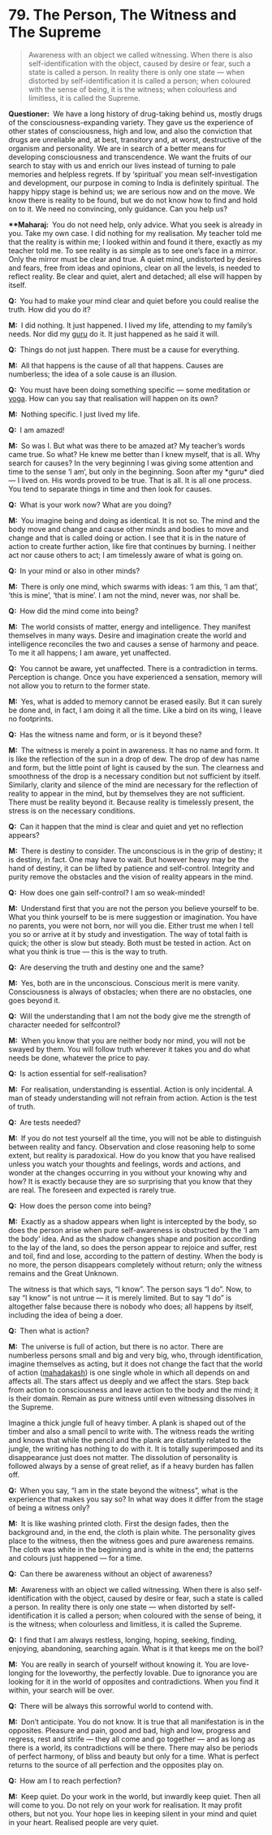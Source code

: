 # 79. The Person, The Witness and The Supreme

>Awareness with an object we called witnessing. When there is also 
self-identification with the object, caused by desire or fear, such a state is 
called a person. In reality there is only one state — when distorted by 
self-identification it is called a person; when coloured with the sense of 
being, it is the witness; when colourless and limitless, it is called the 
Supreme.</p>

<p><b>Questioner:</b> We have a long history of drug-taking behind us, mostly 
drugs of the consciousness-expanding variety. They gave us the experience of 
other states of consciousness, high and low, and also the conviction that 
drugs are unreliable and, at best, transitory and, at worst, destructive of 
the organism and personality. We are in search of a better means for 
developing consciousness and transcendence. We want the fruits of our search 
to stay with us and enrich our lives instead of turning to pale memories and 
helpless regrets. If by ‘spiritual’ you mean self-investigation and 
development, our purpose in coming to India is definitely spiritual. The happy 
hippy stage is behind us; we are serious now and on the move. We know there is 
reality to be found, but we do not know how to find and hold on to it. We need 
no convincing, only guidance. Can you help us?</p>

<p><b>**Maharaj:</b> You do not need help, only advice. What you seek is 
already in you. Take my own case. I did nothing for my realisation. My teacher 
told me that the reality is within me; I looked within and found it there, 
exactly as my teacher told me. To see reality is as simple as to see one’s 
face in a mirror. Only the mirror must be clear and true. A quiet mind, 
undistorted by desires and fears, free from ideas and opinions, clear on all 
the levels, is needed to reflect reality. Be clear and quiet, alert and 
detached; all else will happen by itself.</p>

<p><b>Q:</b> You had to make your mind clear and quiet before you could realise 
the truth. How did you do it?</p>

<p><b>M:</b> I did nothing. It just happened. I lived my life, attending to my 
family’s needs. Nor did my <a href="Spiritual teacher, 
preceptor.">guru</a> do it. It just happened as he said it will.</p>

<p><b>Q:</b> Things do not just happen. There must be a cause for everything.</p>

<p><b>M:</b> All that happens is the cause of all that happens. Causes are 
numberless; the idea of a sole cause is an illusion.</p>

<p><b>Q:</b> You must have been doing something specific — some meditation or 
<a href="One of the six systems of the Hindu philosophy (from 
<em>yoj</em>, to yoke or join). <em>Yoga</em> teaches the means by which the 
individual spirit (<em>jivatma</em>) can be joined or united with the 
universal spirit (<em>Paramatma</em>).">yoga</a>. How can you say that 
realisation will happen on its own?</p>

<p><b>M:</b> Nothing specific. I just lived my life.</p>

<p><b>Q:</b> I am amazed!</p>

<p><b>M:</b> So was I. But what was there to be amazed at? My teacher’s words 
came true. So what? He knew me better than I knew myself, that is all. Why 
search for causes? In the very beginning I was giving some attention and time 
to the sense ‘I am’, but only in the beginning. Soon after my *guru* died — I 
lived on. His words proved to be true. That is all. It is all one process. You 
tend to separate things in time and then look for causes.</p>

<p><b>Q:</b> What is your work now? What are you doing?</p>

<p><b>M:</b> You imagine being and doing as identical. It is not so. The mind 
and the body move and change and cause other minds and bodies to move and 
change and that is called doing or action. I see that it is in the nature of 
action to create further action, like fire that continues by burning. I 
neither act nor cause others to act; I am timelessly aware of what is going on.</p>

<p><b>Q:</b> In your mind or also in other minds?</p>

<p><b>M:</b> There is only one mind, which swarms with ideas: ‘I am this, ‘I am 
that’, ‘this is mine’, ‘that is mine’. I am not the mind, never was, nor shall 
be.</p>

<p><b>Q:</b> How did the mind come into being?</p>

<p><b>M:</b> The world consists of matter, energy and intelligence. They 
manifest themselves in many ways. Desire and imagination create the world and 
intelligence reconciles the two and causes a sense of harmony and peace. To me 
it all happens; I am aware, yet unaffected.</p>

<p><b>Q:</b> You cannot be aware, yet unaffected. There is a contradiction in 
terms. Perception is change. Once you have experienced a sensation, memory 
will not allow you to return to the former state.</p>

<p><b>M:</b> Yes, what is added to memory cannot be erased easily. But it can 
surely be done and, in fact, I am doing it all the time. Like a bird on its 
wing, I leave no footprints.</p>

<p><b>Q:</b> Has the witness name and form, or is it beyond these?</p>

<p><b>M:</b> The witness is merely a point in awareness. It has no name and 
form. It is like the reflection of the sun in a drop of dew. The drop of dew 
has name and form, but the little point of light is caused by the sun. The 
clearness and smoothness of the drop is a necessary condition but not 
sufficient by itself. Similarly, clarity and silence of the mind are necessary 
for the reflection of reality to appear in the mind, but by themselves they 
are not sufficient. There must be reality beyond it. Because reality is 
timelessly present, the stress is on the necessary conditions.</p>

<p><b>Q:</b> Can it happen that the mind is clear and quiet and yet no 
reflection appears?</p>

<p><b>M:</b> There is destiny to consider. The unconscious is in the grip of 
destiny; it is destiny, in fact. One may have to wait. But however heavy may 
be the hand of destiny, it can be lifted by patience and self-control. 
Integrity and purity remove the obstacles and the vision of reality appears in 
the mind.</p>

<p><b>Q:</b> How does one gain self-control? I am so weak-minded!</p>

<p><b>M:</b> Understand first that you are not the person you believe yourself 
to be. What you think yourself to be is mere suggestion or imagination. You 
have no parents, you were not born, nor will you die. Either trust me when I 
tell you so or arrive at it by study and investigation. The way of total faith 
is quick; the other is slow but steady. Both must be tested in action. Act on 
what you think is true — this is the way to truth.</p>

<p><b>Q:</b> Are deserving the truth and destiny one and the same?</p>

<p><b>M:</b> Yes, both are in the unconscious. Conscious merit is mere vanity. 
Consciousness is always of obstacles; when there are no obstacles, one goes 
beyond it.</p>

<p><b>Q:</b> Will the understanding that I am not the body give me the strength 
of character needed for selfcontrol?</p>

<p><b>M:</b> When you know that you are neither body nor mind, you will not be 
swayed by them. You will follow truth wherever it takes you and do what needs 
be done, whatever the price to pay.</p>

<p><b>Q:</b> Is action essential for self-realisation?</p>

<p><b>M:</b> For realisation, understanding is essential. Action is only 
incidental. A man of steady understanding will not refrain from action. Action 
is the test of truth.</p>

<p><b>Q:</b> Are tests needed?</p>

<p><b>M:</b> If you do not test yourself all the time, you will not be able to 
distinguish between reality and fancy. Observation and close reasoning help to 
some extent, but reality is paradoxical. How do you know that you have 
realised unless you watch your thoughts and feelings, words and actions, and 
wonder at the changes occurring in you without your knowing why and how? It is 
exactly because they are so surprising that you know that they are real. The 
foreseen and expected is rarely true.</p>

<p><b>Q:</b> How does the person come into being?</p>

<p><b>M:</b> Exactly as a shadow appears when light is intercepted by the body, 
so does the person arise when pure self-awareness is obstructed by the ‘I am 
the body’ idea. And as the shadow changes shape and position according to the 
lay of the land, so does the person appear to rejoice and suffer, rest and 
toil, find and lose, according to the pattern of destiny. When the body is no 
more, the person disappears completely without return; only the witness 
remains and the Great Unknown.

The witness is that which says, “I know”. The person says “I do”. Now, to say 
“I know” is not untrue — it is merely limited. But to say “I do” is altogether 
false because there is nobody who does; all happens by itself, including the 
idea of being a doer.</p>

<p><b>Q:</b> Then what is action?</p>

<p><b>M:</b> The universe is full of action, but there is no actor. There are 
numberless persons small and big and very big, who, through identification, 
imagine themselves as acting, but it does not change the fact that the world 
of action (<a href="The great expanse of existence, the 
universe of matter and energy.">mahadakash</a>) is one single whole in 
which all depends on and affects all. The stars affect us deeply and we affect 
the stars. Step back from action to consciousness and leave action to the body 
and the mind; it is their domain. Remain as pure witness until even witnessing 
dissolves in the Supreme.

Imagine a thick jungle full of heavy timber. A plank is shaped out of the 
timber and also a small pencil to write with. The witness reads the writing 
and knows that while the pencil and the plank are distantly related to the 
jungle, the writing has nothing to do with it. It is totally superimposed and 
its disappearance just does not matter. The dissolution of personality is 
followed always by a sense of great relief, as if a heavy burden has fallen 
off.</p>

<p><b>Q:</b> When you say, “I am in the state beyond the witness”, what is the 
experience that makes you say so? In what way does it differ from the stage of 
being a witness only?</p>

<p><b>M:</b> It is like washing printed cloth. First the design fades, then the 
background and, in the end, the cloth is plain white. The personality gives 
place to the witness, then the witness goes and pure awareness remains. The 
cloth was white in the beginning and is white in the end; the patterns and 
colours just happened — for a time.</p>

<p><b>Q:</b> Can there be awareness without an object of awareness?</p>

<p><b>M:</b> Awareness with an object we called witnessing. When there is also 
self-identification with the object, caused by desire or fear, such a state is 
called a person. In reality there is only one state  — when distorted by 
self-identification it is called a person; when coloured with the sense of 
being, it is the witness; when colourless and limitless, it is called the 
Supreme.</p>

<p><b>Q:</b> I find that I am always restless, longing, hoping, seeking, 
finding, enjoying, abandoning, searching again. What is it that keeps me on 
the boil?</p>

<p><b>M:</b> You are really in search of yourself without knowing it. You are 
love-longing for the loveworthy, the perfectly lovable. Due to ignorance you 
are looking for it in the world of opposites and contradictions. When you find 
it within, your search will be over.</p>

<p><b>Q:</b> There will be always this sorrowful world to contend with.</p>

<p><b>M:</b> Don’t anticipate. You do not know. It is true that all 
manifestation is in the opposites. Pleasure and pain, good and bad, high and 
low, progress and regress, rest and strife — they all come and go together — 
and as long as there is a world, its contradictions will be there. There may 
also be periods of perfect harmony, of bliss and beauty but only for a time. 
What is perfect returns to the source of all perfection and the opposites play 
on.</p>

<p><b>Q:</b> How am I to reach perfection?</p>

<p><b>M:</b> Keep quiet. Do your work in the world, but inwardly keep quiet. 
Then all will come to you. Do not rely on your work for realisation. It may 
profit others, but not you. Your hope lies in keeping silent in your mind and 
quiet in your heart. Realised people are very quiet.


<script>
export default {
  props: ["slot-key"],
  mounted () {
    tippy("[data-tippy-content]", {allowHTML: true});
  }
}
</script>